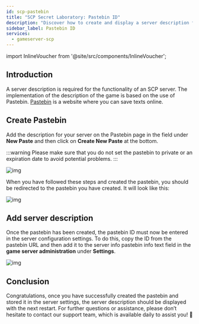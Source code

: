 ```yaml
---
id: scp-pastebin
title: "SCP Secret Laboratory: Pastebin ID"
description: "Discover how to create and display a server description for your SCP server using Pastebin for better game info management → Learn more now"
sidebar_label: Pastebin ID
services:
  - gameserver-scp
---
```


import InlineVoucher from '@site/src/components/InlineVoucher';



## Introduction

A server description is required for the functionality of an SCP server. The implementation of the description of the game is based on the use of Pastebin. [Pastebin](https://pastebin.com/) is a website where you can save texts online.

<InlineVoucher />



## Create Pastebin

Add the description for your server on the Pastebin page in the field under **New Paste** and then click on **Create New Paste** at the bottom. 

:::warning
Please make sure that you do not set the pastebin to private or an expiration date to avoid potential problems.
:::

![img](https://screensaver01.zap-hosting.com/index.php/s/5jJkBgkNzQT9fym/download)



When you have followed these steps and created the pastebin, you should be redirected to the pastebin you have created. It will look like this:

![img](https://screensaver01.zap-hosting.com/index.php/s/RtFrbdGBbowj9Pr/preview)





## Add server description

Once the pastebin has been created, the pastebin ID must now be entered in the server configuration settings. To do this, copy the ID from the pastebin URL and then add it to the server info pastebin info text field in the **game server administration** under **Settings**. 

![img](https://screensaver01.zap-hosting.com/index.php/s/gQBjFC6qfwgSXCT/download)





## Conclusion

Congratulations, once you have successfully created the pastebin and stored it in the server settings, the server description should be displayed with the next restart. For further questions or assistance, please don’t hesitate to contact our support team, which is available daily to assist you! 🙂

<InlineVoucher />
